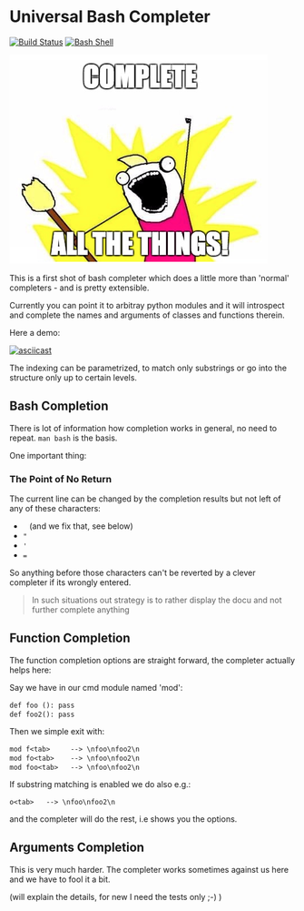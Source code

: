 # Universal Bash Completer

[![Build Status](https://travis-ci.org/axiros/ubc.svg?branch=master)](https://travis-ci.org/axiros/ubc)
[![Bash Shell](https://badges.frapsoft.com/bash/v1/bash.png?v=103)](https://github.com/ellerbrock/open-source-badges/)

![](./img/catt.png)

This is a first shot of bash completer which does a little more than 'normal'
completers - and is pretty extensible.

Currently you can point it to arbitray python modules and it will introspect
and complete the names and arguments of classes and functions therein.

Here a demo:

[![asciicast](https://asciinema.org/a/g3lg9CKBNtx72Vn3LYMw8e50I.png)](https://asciinema.org/a/g3lg9CKBNtx72Vn3LYMw8e50I)

The indexing can be parametrized, to match only substrings or go into the
structure only up to certain levels.

## Bash Completion

There is lot of information how completion works in general, no need to repeat.
`man bash` is the basis.

One important thing:

### The Point of No Return

The current line can be changed by the completion results but not left of any
of these characters:

- ` ` (and we fix that, see below)
- `"`
- `'`
- `=`

So anything before those characters can't be reverted by a clever <tab>
completer if its wrongly entered.

> In such situations out strategy is to rather display the docu and not further complete anything



## Function Completion

The function completion options are straight forward, the completer actually helps
here:

Say we have in our cmd module named 'mod':

    def foo (): pass
    def foo2(): pass


Then we simple exit with:

    mod f<tab>     --> \nfoo\nfoo2\n
    mod fo<tab>    --> \nfoo\nfoo2\n
    mod foo<tab>   --> \nfoo\nfoo2\n

If substring matching is enabled we do also e.g.:

    o<tab>   --> \nfoo\nfoo2\n

and the completer will do the rest, i.e shows you the options.

## Arguments Completion

This is very much harder. The completer works sometimes against us here and we have to
fool it a bit.

(will explain the details, for new I need the tests only ;-) )
